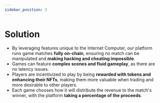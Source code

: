 ```yaml
---
sidebar_position: 3
---
```


# Solution

- By leveraging features unique to the Internet Computer, our platform runs game matches **fully on-chain**, ensuring no match can be manipulated and **making hacking and cheating impossible**.
- Games can feature **complex scenes and fluid gameplay**, as there are no latency issues.
- Players are incentivized to play by being **rewarded with tokens and enhancing their NFTs**, making them more valuable when trading and more desirable to other players.
- Each game chooses how it will distribute the revenue to the match's winner, with the platform **taking a percentage of the proceeds**.
